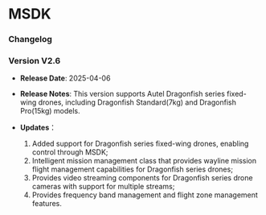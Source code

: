 # MSDK

### Changelog

### Version V2.6

- **Release Date**: 2025-04-06

- **Release Notes**: This version supports Autel Dragonfish series fixed-wing drones, including Dragonfish Standard(7kg) and Dragonfish Pro(15kg) models.

- **Updates**： 
  1. Added support for Dragonfish series fixed-wing drones, enabling control through MSDK;
  2. Intelligent mission management class that provides wayline mission flight management capabilities for Dragonfish series drones;
  3. Provides video streaming components for Dragonfish series drone cameras with support for multiple streams;
  4. Provides frequency band management and flight zone management features.
